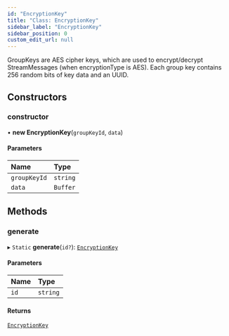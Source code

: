 ```yaml
---
id: "EncryptionKey"
title: "Class: EncryptionKey"
sidebar_label: "EncryptionKey"
sidebar_position: 0
custom_edit_url: null
---
```


GroupKeys are AES cipher keys, which are used to encrypt/decrypt StreamMessages (when encryptionType is AES).
Each group key contains 256 random bits of key data and an UUID.

## Constructors

### constructor

• **new EncryptionKey**(`groupKeyId`, `data`)

#### Parameters

| Name | Type |
| :------ | :------ |
| `groupKeyId` | `string` |
| `data` | `Buffer` |

## Methods

### generate

▸ `Static` **generate**(`id?`): [`EncryptionKey`](EncryptionKey.md)

#### Parameters

| Name | Type |
| :------ | :------ |
| `id` | `string` |

#### Returns

[`EncryptionKey`](EncryptionKey.md)
